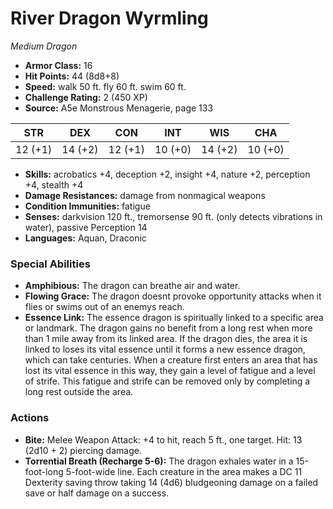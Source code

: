 # River Dragon Wyrmling

*Medium* *Dragon*

- **Armor Class:** 16
- **Hit Points:** 44 (8d8+8)
- **Speed:** walk 50 ft. fly 60 ft. swim 60 ft.
- **Challenge Rating:** 2 (450 XP)
- **Source:** A5e Monstrous Menagerie, page 133

| STR | DEX | CON | INT | WIS | CHA |
| --- | --- | --- | --- | --- | --- |
| 12 (+1) | 14 (+2) | 12 (+1) | 10 (+0) | 14 (+2) | 10 (+0) |

- **Skills:** acrobatics +4, deception +2, insight +4, nature +2, perception +4, stealth +4
- **Damage Resistances:** damage from nonmagical weapons
- **Condition Immunities:** fatigue
- **Senses:** darkvision 120 ft., tremorsense 90 ft. (only detects vibrations in water), passive Perception 14
- **Languages:** Aquan, Draconic

### Special Abilities

- **Amphibious:** The dragon can breathe air and water.
- **Flowing Grace:** The dragon doesnt provoke opportunity attacks when it flies or swims out of an enemys reach.
- **Essence Link:** The essence dragon is spiritually linked to a specific area or landmark. The dragon gains no benefit from a long rest when more than 1 mile away from its linked area. If the dragon dies, the area it is linked to loses its vital essence until it forms a new essence dragon, which can take centuries. When a creature first enters an area that has lost its vital essence in this way, they gain a level of fatigue and a level of strife. This fatigue and strife can be removed only by completing a long rest outside the area.

### Actions

- **Bite:** Melee Weapon Attack: +4 to hit, reach 5 ft., one target. Hit: 13 (2d10 + 2) piercing damage.
- **Torrential Breath (Recharge 5-6):** The dragon exhales water in a 15-foot-long  5-foot-wide line. Each creature in the area makes a DC 11 Dexterity saving throw  taking 14 (4d6) bludgeoning damage on a failed save or half damage on a success.


